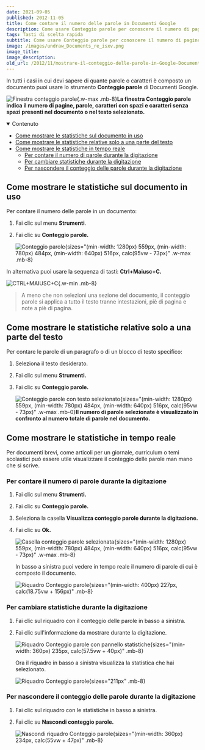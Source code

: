 ```yaml
---
date: 2021-09-05
published: 2012-11-05
title: Come contare il numero delle parole in Documenti Google
description: Come usare Conteggio parole per conoscere il numero di pagine, parole, caratteri con e senza spazi in un documento di Google Docs.
tags: Tasti di scelta rapida
subtitle: Come usare Conteggio parole per conoscere il numero di pagine, parole, caratteri con e senza spazi in Documenti Google.
image: /images/undraw_Documents_re_isxv.png
image_title:
image_description:
old_url: /2012/11/mostrare-il-conteggio-delle-parole-in-Google-Documenti.html
---
```


In tutti i casi in cui devi sapere di quante parole o caratteri è composto un documento puoi usare lo strumento **Conteggio parole** di Documenti Google.

![Finestra conteggio parole](/images/documenti-google-conteggio-parole.png "La finestra Conteggio parole visualizza il numero di pagine, parole e caratteri (con o senza spazi)"){.w-max .mb-8}**La finestra **Conteggio parole** indica il numero di pagine, parole, caratteri con spazi e caratteri senza spazi presenti nel documento o nel testo selezionato.**

<nav class="mt-8">
<details class="bg-gray-100 dark:bg-gray-800 text-sm lg:text-base p-4" open>
  <summary>Contenuto</summary>

- [Come mostrare le statistiche sul documento in uso](#come-mostrare-le-statistiche-sul-documento-in-uso)
- [Come mostrare le statistiche relative solo a una parte del testo](#come-mostrare-le-statistiche-relative-solo-a-una-parte-del-testo)
- [Come mostrare le statistiche in tempo reale](#come-mostrare-le-statistiche-in-tempo-reale)
  - [Per contare il numero di parole durante la digitazione](#per-contare-il-numero-di-parole-durante-la-digitazione)
  - [Per cambiare statistiche durante la digitazione](#per-cambiare-statistiche-durante-la-digitazione)
  - [Per nascondere il conteggio delle parole durante la digitazione](#per-nascondere-il-conteggio-delle-parole-durante-la-digitazione)

</details>
</nav>

## Come mostrare le statistiche sul documento in uso

Per contare il numero delle parole in un documento:

1. Fai clic sul menu **Strumenti**.
2. Fai clic su **Conteggio parole.**

   ![Conteggio parole](/images/documenti-google-menu-conteggio-parole.png "Per visualizzare le statistiche sul testo del documento fai clic su Conteggio parole dal menu Strumenti"){sizes="(min-width: 1280px) 559px, (min-width: 780px) 484px, (min-width: 640px) 516px, calc(95vw - 73px)" .w-max .mb-8}

In alternativa puoi usare la sequenza di tasti: **Ctrl+Maiusc+C.**

![CTRL+MAIUSC+C](/images/CTRL+MAIUSC+C.png "Per mostra il conteggio delle parole è possibile usare la combinazione di tasti di scelta rapida CTRL+MAIUSC+C"){.w-min .mb-8}

> A meno che non selezioni una sezione del documento, il conteggio parole si applica a tutto il testo tranne intestazioni, piè di pagina e note a piè di pagina.

## Come mostrare le statistiche relative solo a una parte del testo

Per contare le parole di un paragrafo o di un blocco di testo specifico:

1. Seleziona il testo desiderato.
2. Fai clic sul menu **Strumenti.**
3. Fai clic su **Conteggio parole.**

   ![Conteggio parole con testo selezionato](/images/documenti-google-conteggio-parole-testo-selezionato.png "La finestra visualizza le informazioni relative al testo selezionato rispetto al totale nel documento"){sizes="(min-width: 1280px) 559px, (min-width: 780px) 484px, (min-width: 640px) 516px, calc(95vw - 73px)" .w-max .mb-0}**Il numero di parole selezionate è visualizzato in confronto al numero totale di parole nel documento.**

## Come mostrare le statistiche in tempo reale

Per documenti brevi, come articoli per un giornale, curriculum o temi scolastici può essere utile visualizzare il conteggio delle parole man mano che si scrive.

### Per contare il numero di parole durante la digitazione

1. Fai clic sul menu **Strumenti.**
2. Fai clic su **Conteggio parole.**
3. Seleziona la casella **Visualizza conteggio parole durante la digitazione.**
4. Fai clic su **Ok.**

   ![Casella conteggio parole selezionata](/images/documenti-google-conteggio-parole-casella-durante-digitazione.png "Casella Visualizza conteggio parole durante la digitazione selezionata"){sizes="(min-width: 1280px) 559px, (min-width: 780px) 484px, (min-width: 640px) 516px, calc(95vw - 73px)" .w-max .mb-8}

   In basso a sinistra puoi vedere in tempo reale il numero di parole di cui è composto il documento.

   ![Riquadro Conteggio parole](/images/documenti-google-conteggio-parole-durante-digitazione.png "Riquadro conteggio parole durante la digitazione"){sizes="(min-width: 400px) 227px, calc(18.75vw + 156px)" .mb-8}

### Per cambiare statistiche durante la digitazione

1. Fai clic sul riquadro con il conteggio delle parole in basso a sinistra.
2. Fai clic sull'informazione da mostrare durante la digitazione.

   ![Riquadro Conteggio parole con pannello statistiche](/images/documenti-google-conteggio-parole-durante-digitazione-cambiare-informazione.png "Riquadro conteggio parole durante la digitazione con il pannello statistiche aperto"){sizes="(min-width: 360px) 235px, calc(57.5vw + 40px)" .mb-8}

   Ora il riquadro in basso a sinistra visualizza la statistica che hai selezionato.

   ![Riquadro Conteggio parole](/images/documenti-google-conteggio-caratteri-durante-digitazione.png "Riquadro conteggio parole durante la digitazione"){sizes="211px" .mb-8}

### Per nascondere il conteggio delle parole durante la digitazione

1. Fai clic sul riquadro con le statistiche in basso a sinistra.
2. Fai clic su **Nascondi conteggio parole.**

   ![Nascondi riquadro Conteggio parole](/images/documenti-google-conteggio-parole-durante-digitazione-nascondi-riquadro.png "Comando per nascondere il riquadro conteggio parole durante la digitazione"){sizes="(min-width: 360px) 234px, calc(55vw + 47px)" .mb-8}
